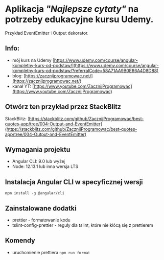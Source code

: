 # Aplikacja _"Najlepsze cytaty"_ na potrzeby edukacyjne kursu Udemy. 
Przykład EventEmitter i Output dekorator.

## Info:
- mój kurs na Udemy [https://www.udemy.com/course/angular-kompletny-kurs-od-podstaw/](https://www.udemy.com/course/angular-kompletny-kurs-od-podstaw/?referralCode=58A71AA9B0E86A4D8D88)
- blog: [https://zacznijprogramowac.net/](https://zacznijprogramowac.net/)
- kanał YT: [https://www.youtube.com/ZacznijProgramowac](https://www.youtube.com/ZacznijProgramowac)

## Otwórz ten przykład przez StackBlitz
StackBlitz: [https://stackblitz.com/github/ZacznijProgramowac/best-quotes-app/tree/004-Output-and-EventEmitter](https://stackblitz.com/github/ZacznijProgramowac/best-quotes-app/tree/004-Output-and-EventEmitter)


## Wymagania projektu

- Angular CLI: 9.0 lub wyżej
- Node: 12.13.1 lub inna wersja LTS

## Instalacja Angular CLI w specyficznej wersji

`npm install -g @angular/cli`

## Zainstalowane dodatki

- prettier - formatowanie kodu
- tslint-config-prettier - reguły dla tslint, które nie kłócą się z prettierem

## Komendy

- uruchomienie prettiera `npm run format`

